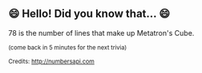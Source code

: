 ## :smile: Hello! Did you know that... :smile:
78 is the number of lines that make up Metatron's Cube.

<sup>(come back in 5 minutes for the next trivia)</sup>


<sup>Credits: http://numbersapi.com</sup>
